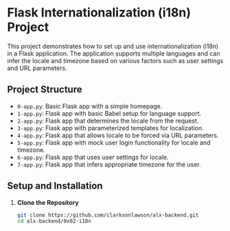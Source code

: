 # Flask Internationalization (i18n) Project

This project demonstrates how to set up and use internationalization (i18n) in a Flask application. The application supports multiple languages and can infer the locale and timezone based on various factors such as user settings and URL parameters.

## Project Structure

- `0-app.py`: Basic Flask app with a simple homepage.
- `1-app.py`: Flask app with basic Babel setup for language support.
- `2-app.py`: Flask app that determines the locale from the request.
- `3-app.py`: Flask app with parameterized templates for localization.
- `4-app.py`: Flask app that allows locale to be forced via URL parameters.
- `5-app.py`: Flask app with mock user login functionality for locale and timezone.
- `6-app.py`: Flask app that uses user settings for locale.
- `7-app.py`: Flask app that infers appropriate timezone for the user.

## Setup and Installation

1. **Clone the Repository**

   ```bash
   git clone https://github.com/clarksonlawson/alx-backend.git
   cd alx-backend/0x02-i18n
